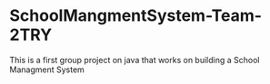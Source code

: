 # SchoolMangmentSystem-Team-2TRY
This is a first group project on java that works on building a School Managment System
